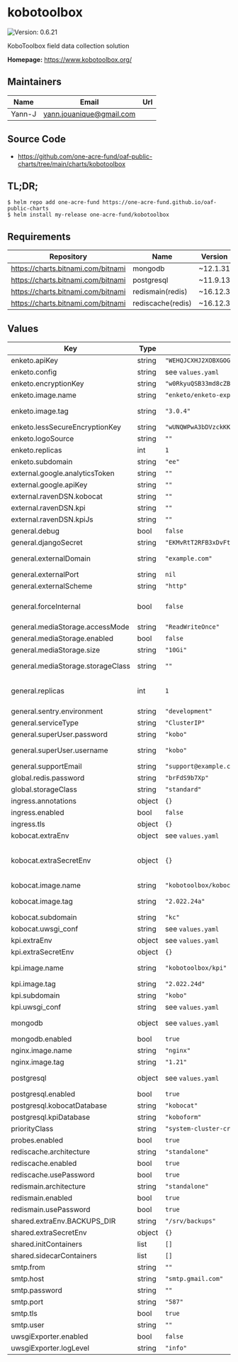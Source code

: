 # kobotoolbox

![Version: 0.6.21](https://img.shields.io/badge/Version-0.6.21-informational?style=flat-square)

KoboToolbox field data collection solution

**Homepage:** <https://www.kobotoolbox.org/>

## Maintainers

| Name | Email | Url |
| ---- | ------ | --- |
| Yann-J | <yann.jouanique@gmail.com> |  |

## Source Code

* <https://github.com/one-acre-fund/oaf-public-charts/tree/main/charts/kobotoolbox>

## TL;DR;

```console
$ helm repo add one-acre-fund https://one-acre-fund.github.io/oaf-public-charts
$ helm install my-release one-acre-fund/kobotoolbox
```

## Requirements

| Repository | Name | Version |
|------------|------|---------|
| https://charts.bitnami.com/bitnami | mongodb | ~12.1.31 |
| https://charts.bitnami.com/bitnami | postgresql | ~11.9.13 |
| https://charts.bitnami.com/bitnami | redismain(redis) | ~16.12.3 |
| https://charts.bitnami.com/bitnami | rediscache(redis) | ~16.12.3 |

## Values

| Key | Type | Default | Description |
|-----|------|---------|-------------|
| enketo.apiKey | string | `"WEHQJCXHJ2XOBXGOGMXCUJYXQP9ZZFVY4FHLCSKJIWAWPTCMGMECGNBCHXVBFCFT1H5TQTQCKB0J7DF2X23WC7EHOCCVQ7K8CY6QO9C8NMERACUM6S2QQEER"` | Random API key |
| enketo.config | string | see `values.yaml` | Enketo configuration - will be evaluated as a template |
| enketo.encryptionKey | string | `"w0RkyuQSB33md8cZB5Xx"` | Random API key |
| enketo.image.name | string | `"enketo/enketo-express"` | Enketo image name - the web-based form preview and filling UI |
| enketo.image.tag | string | `"3.0.4"` | Enketo image tag See https://hub.docker.com/r/kobotoolbox/enketo-express-extra-widgets |
| enketo.lessSecureEncryptionKey | string | `"wUNQWPwA3bDVzckKKtS4"` | Random API key |
| enketo.logoSource | string | `""` | Logo source (data:URI or relative path in `public/images` folder) |
| enketo.replicas | int | `1` | Number of Enketo pods |
| enketo.subdomain | string | `"ee"` | DNS subdomain to serve Enketo from |
| external.google.analyticsToken | string | `""` |  |
| external.google.apiKey | string | `""` |  |
| external.ravenDSN.kobocat | string | `""` |  |
| external.ravenDSN.kpi | string | `""` |  |
| external.ravenDSN.kpiJs | string | `""` |  |
| general.debug | bool | `false` | Enable various debug flags? |
| general.djangoSecret | string | `"EKMvRtT2RFB3xDvFty4SVCsTyaQAHS9aA2mkRqtTp9zQYz48fp"` | Random Django secret |
| general.externalDomain | string | `"example.com"` | Parent domain to serve all apps from __WARNING__: The subdomains MUST be reachable since the application will try to call itself at this address |
| general.externalPort | string | `nil` | Public URL port |
| general.externalScheme | string | `"http"` | Public URL scheme |
| general.forceInternal | bool | `false` | Set this to true in order to force internal resolution of external domains, in case those aren't reachable from inside the containers. Useful for troubleshooting, but won't work if the public scheme is https |
| general.mediaStorage.accessMode | string | `"ReadWriteOnce"` | Needs to be ReadWriteMany if you intend to scale to more than 1 pod! |
| general.mediaStorage.enabled | bool | `false` | Should we enable media volume (can be disabled if using online storage) |
| general.mediaStorage.size | string | `"10Gi"` | Storage size for uploaded media volume |
| general.mediaStorage.storageClass | string | `""` | Storage class will default to global.storageClass if provided, but can be specifically overridden here |
| general.replicas | int | `1` | Replica for the kpi+kobocat pod. __WARNING__: if using more than 1 replicas, you NEED to use a ReadWriteMany accessmode in mediaStorage.accessMode, and a storage class that supports it! |
| general.sentry.environment | string | `"development"` |  |
| general.serviceType | string | `"ClusterIP"` | Service type to expose |
| general.superUser.password | string | `"kobo"` | Admin user password |
| general.superUser.username | string | `"kobo"` | Admin user name - This user will have access to kobotoolbox UI but also the built-in Django admin interface (/admin) |
| general.supportEmail | string | `"support@example.com"` | Support email visible from the website |
| global.redis.password | string | `"brFdS9b7Xp"` | Redis password |
| global.storageClass | string | `"standard"` | Will be used by this and all subcharts |
| ingress.annotations | object | `{}` | Ingress annotations |
| ingress.enabled | bool | `false` | Install ingress? |
| ingress.tls | object | `{}` | Ingress TLS settings |
| kobocat.extraEnv | object | see `values.yaml` | Dictionary of env variables to pass |
| kobocat.extraSecretEnv | object | `{}` | Azure blob storage credentials   KOBOCAT_DEFAULT_FILE_STORAGE: "kobo.apps.storage_backends.private_azure_storage.PrivateAzureStorage"   AZURE_ACCOUNT_NAME: "storage-account-name"   AZURE_CONTAINER: "storage-container-name"   AZURE_URL_EXPIRATION_SECS: "3600" |
| kobocat.image.name | string | `"kobotoolbox/kobocat"` | KoboCat docker image name |
| kobocat.image.tag | string | `"2.022.24a"` | KoboCat docker image tag see https://hub.docker.com/r/kobotoolbox/kobocat for latest tags |
| kobocat.subdomain | string | `"kc"` | DNS subdomain name to serve the form server from |
| kobocat.uwsgi_conf | string | see `values.yaml` | UWSGI Config for KoboCat |
| kpi.extraEnv | object | see `values.yaml` | Dictionary of env variables to pass |
| kpi.extraSecretEnv | object | `{}` |  |
| kpi.image.name | string | `"kobotoolbox/kpi"` | kpi docker image name See https://hub.docker.com/r/kobotoolbox/kpi for list of tags |
| kpi.image.tag | string | `"2.022.24d"` | kpi docker image tag |
| kpi.subdomain | string | `"kobo"` | DNS subdomain to serve the main UI from |
| kpi.uwsgi_conf | string | see `values.yaml` | UWSGI Config for KPI |
| mongodb | object | see `values.yaml` | Standard MongoDB values See https://artifacthub.io/packages/helm/bitnami/mongodb for doc |
| mongodb.enabled | bool | `true` | Install MongoDB? |
| nginx.image.name | string | `"nginx"` |  |
| nginx.image.tag | string | `"1.21"` |  |
| postgresql | object | see `values.yaml` | Standard postgres chart values See https://artifacthub.io/packages/helm/bitnami/postgresql for docs |
| postgresql.enabled | bool | `true` | Install Postgres? |
| postgresql.kobocatDatabase | string | `"kobocat"` | DB name for the form server |
| postgresql.kpiDatabase | string | `"koboform"` | DN name for the main Kobo UI |
| priorityClass | string | `"system-cluster-critical"` |  |
| probes.enabled | bool | `true` |  |
| rediscache.architecture | string | `"standalone"` |  |
| rediscache.enabled | bool | `true` |  |
| rediscache.usePassword | bool | `true` |  |
| redismain.architecture | string | `"standalone"` |  |
| redismain.enabled | bool | `true` |  |
| redismain.usePassword | bool | `true` |  |
| shared.extraEnv.BACKUPS_DIR | string | `"/srv/backups"` |  |
| shared.extraSecretEnv | object | `{}` |  |
| shared.initContainers | list | `[]` |  |
| shared.sidecarContainers | list | `[]` |  |
| smtp.from | string | `""` | SMTP "from" address |
| smtp.host | string | `"smtp.gmail.com"` | SMTP Host |
| smtp.password | string | `""` | SMTP Password |
| smtp.port | string | `"587"` | SMTP port |
| smtp.tls | bool | `true` | Use TLS for SMTP? |
| smtp.user | string | `""` | SMTP Username |
| uwsgiExporter.enabled | bool | `false` |  |
| uwsgiExporter.logLevel | string | `"info"` |  |
